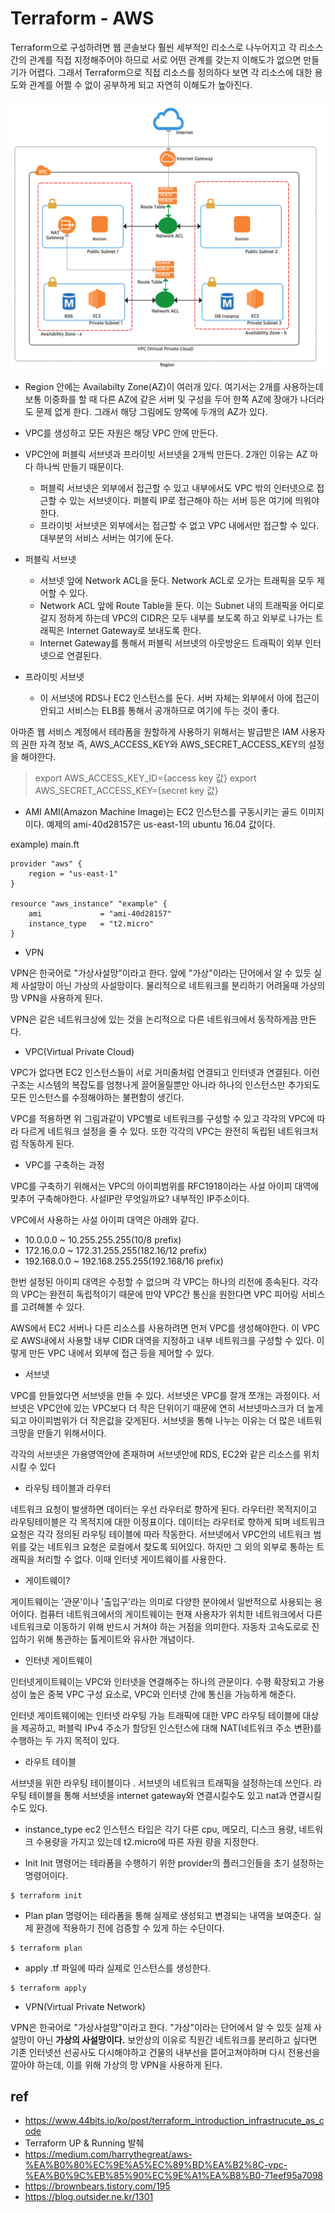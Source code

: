 # Terraform - AWS

Terraform으로 구성하려면 웹 콘솔보다 훨씬 세부적인 리소스로 나누어지고 각 리소스 간의 관계를 직접 지정해주어야 하므로 서로 어떤 관계를 갖는지 이해도가 없으면 만들기가 어렵다. 그래서 Terraform으로 직접 리소스를 정의하다 보면 각 리소스에 대한 용도와 관계를 어쩔 수 없이 공부하게 되고 자연히 이해도가 높아진다.

![arch1](./imgs/arch1.png)

- Region 안에는 Availabilty Zone(AZ)이 여러개 있다. 여기서는 2개를 사용하는데 보통 이중화를 할 때 다른 AZ에 같은 서버 및 구성을 두어 한쪽 AZ에 장애가 나더라도 문제 없게 한다. 그래서 해당 그림에도 양쪽에 두개의 AZ가 있다.

- VPC를 생성하고 모든 자원은 해당 VPC 안에 만든다.

- VPC안에 퍼블릭 서브넷과 프라이빗 서브넷을 2개씩 만든다. 2개인 이유는 AZ 마다 하나씩 만들기 때문이다.
  - 퍼블릭 서브넷은 외부에서 접근할 수 있고 내부에서도 VPC 밖의 인터넷으로 접근할 수 있는 서브넷이다. 퍼블릭 IP로 접근해야 하는 서버 등은 여기에 띄워야 한다.
  - 프라이빗 서브넷은 외부에서는 접근할 수 없고 VPC 내에서만 접근할 수 있다. 대부분의 서비스 서버는 여기에 둔다.

- 퍼블릭 서브넷
  - 서브넷 앞에 Network ACL을 둔다. Network ACL로 오가는 트래픽을 모두 제어할 수 있다.
  - Network ACL 앞에 Route Table을 둔다. 이는 Subnet 내의 트래픽을 어디로 갈지 정하게 하는데 VPC의 CIDR은 모두 내부를 보도록 하고 외부로 나가는 트래픽은 Internet Gateway로 보내도록 한다.
  - Internet Gateway를 통해서 퍼블릭 서브넷의 아웃방운드 트래픽이 외부 인터넷으로 연결된다.

- 프라이빗 서브넷
  - 이 서브넷에 RDS나 EC2 인스턴스를 둔다. 서버 자체는 외부에서 아에 접근이 안되고 서비스는 ELB를 통해서 공개하므로 여기에 두는 것이 좋다.
  

아마존 웹 서비스 계정에서 테라폼을 원할하게 사용하기 위해서는 발급받은 IAM 사용자의 권한 자격 정보 즉, AWS_ACCESS_KEY와 AWS_SECRET_ACCESS_KEY의 설정을 해야한다.

> export AWS_ACCESS_KEY_ID={access key 값}
> export AWS_SECRET_ACCESS_KEY={secret key 값}

- AMI
AMI(Amazon Machine Image)는 EC2 인스턴스를 구동시키는 골드 이미지이다.
예제의 ami-40d28157은 us-east-1의 ubuntu 16.04 값이다.


example) main.ft
```
provider "aws" {
    region = "us-east-1"
}

resource "aws_instance" "example" {
    ami             = "ami-40d28157"
    instance_type   = "t2.micro"
}
```

- VPN

VPN은 한국어로 "가상사설망"이라고 한다. 앞에 "가상"이라는 단어에서 알 수 있듯 실제 사설망이 아닌 가상의 사설망이다. 물리적으로 네트워크를 분리하기 어려울때 가상의 망 VPN을 사용하게 된다.

VPN은 같은 네트워크상에 있는 것을 논리적으로 다른 네트워크에서 동작하게끔 만든다.

- VPC(Virtual Private Cloud)

VPC가 없다면 EC2 인스턴스들이 서로 거미줄처럼 연결되고 인터넷과 연결된다. 이런 구조는 시스템의 복잡도를 엄청나게 끌어올릴뿐만 아니라 하나의 인스턴스만 추가되도 모든 인스턴스를 수정해야하는 불편함이 생긴다.

VPC를 적용하면 위 그림과같이 VPC별로 네트워크를 구성할 수 있고 각각의 VPC에 따라 다르게 네트워크 설정을 줄 수 있다. 또한 각각의 VPC는 완전히 독립된 네트워크처럼 작동하게 된다.

- VPC를 구축하는 과정

VPC를 구축하기 위해서는 VPC의 아이피범위를 RFC1918이라는 사설 아이피 대역에 맞추어 구축해야한다. 사설IP란 무엇일까요? 내부적인 IP주소이다. 

VPC에서 사용하는 사설 아이피 대역은 아래와 같다.

- 10.0.0.0 ~ 10.255.255.255(10/8 prefix)
- 172.16.0.0 ~ 172.31.255.255(182.16/12 prefix)
- 192.168.0.0 ~ 192.168.255.255(192.168/16 prefix)

한번 설정된 아이피 대역은 수정할 수 없으며 각 VPC는 하나의 리전에 종속된다.
각각의 VPC는 완전히 독립적이기 때문에 만약 VPC간 통신을 원한다면 VPC 피어링 서비스를 고려해볼 수 있다.

AWS에서 EC2 서버나 다른 리소스를 사용하려면 먼저 VPC를 생성해야한다.
이 VPC로 AWS내에서 사용할 내부 CIDR 대역을 지정하고 내부 네트워크를 구성할 수 있다. 이렇게 만든 VPC 내에서 외부에 접근 등을 제어할 수 있다.

- 서브넷

VPC를 만들었다면 서브넷을 만들 수 있다. 서브넷은 VPC를 잘개 쪼개는 과정이다. 서브넷은 VPC안에 있는 VPC보다 더 작은 단위이기 때문에 연히 서브넷마스크가 더 높게되고 아이피범위가 더 작은값을 갖게된다.
서브넷을 통해 나누는 이유는 더 많은 네트워크망을 만들기 위해서이다.

각각의 서브넷은 가용영역안에 존재하며 서브넷안에 RDS, EC2와 같은 리소스를 위치시킬 수 있다

- 라우팅 테이블과 라우터

네트워크 요청이 발생하면 데이터는 우선 라우터로 향하게 된다. 라우터란 목적지이고 라우팅테이블은 각 목적지에 대한 이정표이다. 데이터는 라우터로 향하게 되며 네트워크 요청은 각각 정의된 라우팅 테이블에 따라 작동한다.
서브넷에서 VPC안의 네트워크 범위를 갖는 네트워크 요청은 로컬에서 찾도록 되어있다.
하지만 그 외의 외부로 통하는 트래픽을 처리할 수 없다. 이때 인터넷 게이트웨이를 사용한다.

- 게이트웨이?

게이트웨이는 '관문'이나 '출입구'라는 의미로 다양한 분야에서 일반적으로 사용되는 용어이다. 컴퓨터 네트워크에서의 게이트웨이는 현재 사용자가 위치한 네트워크에서 다른 네트워크로 이동하기 위해 반드시 거쳐야 하는 거점을 의미한다. 자동차 고속도로로 진입하기 위해 통관하는 톨게이트와 유사한 개념이다.

- 인터넷 게이트웨이

인터넷게이트웨이는 VPC와 인터넷을 연결해주는 하나의 관문이다. 
수평 확장되고 가용성이 높은 중복 VPC 구성 요소로, VPC와 인터넷 간에 통신을 가능하게 해준다. 

인터넷 게이트웨이에는 인터넷 라우팅 가능 트래픽에 대한 VPC 라우팅 테이블에 대상을 제공하고, 퍼블릭 IPv4 주소가 할당된 인스턴스에 대해 NAT(네트워크 주소 변환)를 수행하는 두 가지 목적이 있다.

- 라우트 테이블

서브넷을 위한 라우팅 테이블이다 . 서브넷의 네트워크 트래픽을 설정하는데 쓰인다. 라우팅 테이블을 통해 서브넷을 internet gateway와 연결시킬수도 있고 nat과 연결시킬수도 있다.








- instance_type
ec2 인스턴스 타입은 각기 다른 cpu, 메모리, 디스크 용량, 네트워크 수용량을 가지고 있는데 t2.micro에 따른 자원 량을 지정한다.

- Init
Init 명령어는 테라폼을 수행하기 위한 provider의 플러그인들을 초기 설정하는 명령어이다. 
```
$ terraform init
```

- Plan
plan 명령어는 테라폼을 통해 실제로 생성되고 변경되는 내역을 보여준다.
실제 환경에 적용하기 전에 검증할 수 있게 하는 수단이다.
```
$ terraform plan
```

- apply
.tf 파일에 따라 실제로 인스턴스를 생성한다.
```
$ terraform apply
```

- VPN(Virtual Private Network)

VPN은 한국어로 "가상사설망"이라고 한다.
"가상"이라는 단어에서 알 수 있듯 실제 사설망이 아닌 **가상의 사설망이다.** 보안상의 이유로 직원간 네트워크를 분리하고 싶다면 기존 인터넷선 선공사도 다시해야하고 건물의 내부선을 뜯어고쳐야하며 다시 전용선을 깔아야 하는데, 이를 위해 가상의 망 VPN을 사용하게 된다.

## ref
- https://www.44bits.io/ko/post/terraform_introduction_infrastrucute_as_code
- Terraform UP & Running 발췌
- https://medium.com/harrythegreat/aws-%EA%B0%80%EC%9E%A5%EC%89%BD%EA%B2%8C-vpc-%EA%B0%9C%EB%85%90%EC%9E%A1%EA%B8%B0-71eef95a7098
- https://brownbears.tistory.com/195
- https://blog.outsider.ne.kr/1301